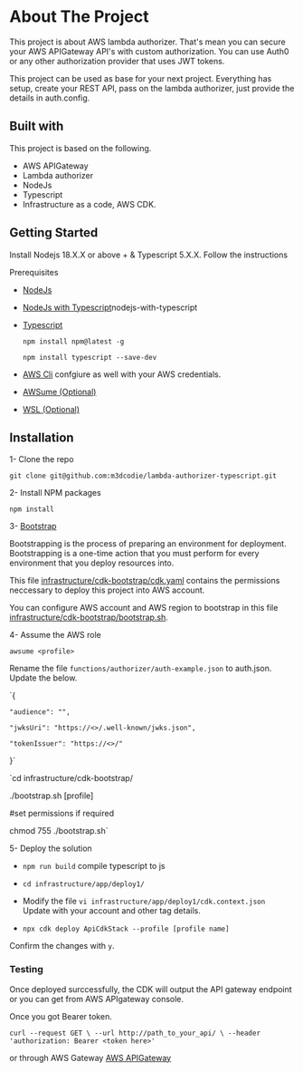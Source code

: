 # About The Project

This project is about AWS lambda authorizer. That's mean you can secure your AWS APIGateway API's with custom authorization. You can use Auth0 or any other authorization provider that uses JWT tokens.

This project can be used as base for your next project. Everything has setup, create your REST API, pass on the lambda authorizer, just provide the details in auth.config.

## Built with

This project is based on the following.

- AWS APIGateway
- Lambda authorizer
- NodeJs
- Typescript
- Infrastructure as a code, AWS CDK.

## Getting Started

Install Nodejs 18.X.X or above + & Typescript 5.X.X.
Follow the instructions

Prerequisites

- [NodeJs](https://nodejs.org/en/download)
- [NodeJs with Typescript](https://nodejs.org/en/learn/getting-started/)nodejs-with-typescript
- [Typescript](https://www.typescriptlang.org/download)

  `npm install npm@latest -g`

  `npm install typescript --save-dev`

- [AWS Cli](https://docs.aws.amazon.com/cli/latest/userguide/getting-started-install.html) confgiure as well with your AWS credentials.
- [AWSume (Optional)](https://awsu.me/general/quickstart.html)
- [WSL (Optional)](https://learn.microsoft.com/en-us/windows/wsl/install)

## Installation

1- Clone the repo

`git clone git@github.com:m3dcodie/lambda-authorizer-typescript.git`

2- Install NPM packages

`npm install`

3- [Bootstrap](https://docs.aws.amazon.com/cdk/v2/guide/bootstrapping.html)

Bootstrapping is the process of preparing an environment for deployment. Bootstrapping is a one-time action that you must perform for every environment that you deploy resources into.

This file [infrastructure/cdk-bootstrap/cdk.yaml](./infrastructure/cdk-bootstrap/cdk.yaml) contains the permissions neccessary to deploy this project into AWS account.

You can configure AWS account and AWS region to bootstrap in this file [infrastructure/cdk-bootstrap/bootstrap.sh](infrastructure/cdk-bootstrap/bootstrap.sh).

4- Assume the AWS role

`awsume <profile>`

Rename the file `functions/authorizer/auth-example.json` to auth.json. Update the below.

`{

    "audience": "",

    "jwksUri": "https://<>/.well-known/jwks.json",

    "tokenIssuer": "https://<>/"

}`

`cd infrastructure/cdk-bootstrap/

./bootstrap.sh [profile]

#set permissions if required

chmod 755 ./bootstrap.sh`

5- Deploy the solution

- `npm run build` compile typescript to js

- `cd infrastructure/app/deploy1/`

- Modify the file
  `vi infrastructure/app/deploy1/cdk.context.json`
  Update with your account and other tag details.

- `npx cdk deploy ApiCdkStack --profile [profile name]`

Confirm the changes with `y`.

### Testing

Once deployed surccessfully, the CDK will output the API gateway endpoint or you can get from AWS APIgateway console.

Once you got Bearer token.

`curl --request GET \
  --url http://path_to_your_api/ \
  --header 'authorization: Bearer <token here>'`

or through AWS Gateway
[AWS APIGateway](/assets/images/APIGateway-test.png)
